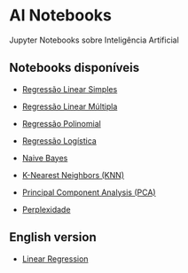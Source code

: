 AI Notebooks
============

Jupyter Notebooks sobre Inteligência Artificial

## Notebooks disponíveis

- [Regressão Linear Simples](https://nbviewer.jupyter.org/github/yurimalheiros/ai-notebooks/blob/master/ml/gdlinearregression.ipynb)

- [Regressão Linear Múltipla](https://nbviewer.jupyter.org/github/yurimalheiros/ai-notebooks/blob/master/ml/gdmultiplelinearregression.ipynb)

- [Regressão Polinomial](https://nbviewer.jupyter.org/github/yurimalheiros/ai-notebooks/blob/master/ml/gdpolynomialregression.ipynb)

- [Regressão Logística](https://nbviewer.jupyter.org/github/yurimalheiros/ai-notebooks/blob/master/ml/gdlogisticregression.ipynb)

- [Naive Bayes](https://nbviewer.jupyter.org/github/yurimalheiros/ai-notebooks/blob/master/ml/naivebayes.ipynb)

- [K-Nearest Neighbors (KNN)](https://nbviewer.jupyter.org/github/yurimalheiros/ai-notebooks/blob/master/ml/knn.ipynb)

- [Principal Component Analysis (PCA)](https://nbviewer.jupyter.org/github/yurimalheiros/ai-notebooks/blob/master/ml/pca.ipynb)

- [Perplexidade](https://nbviewer.jupyter.org/github/yurimalheiros/ai-notebooks/blob/master/nlp/perplexity.ipynb)


## English version

- [Linear Regression](https://nbviewer.jupyter.org/github/yurimalheiros/ai-notebooks/blob/master/en/gdlinearregression.ipynb)
